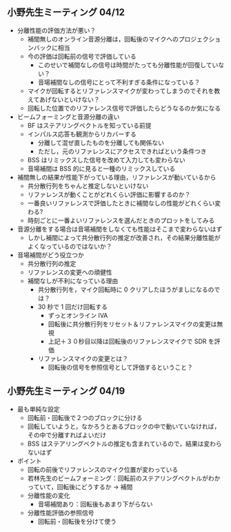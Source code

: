 ## 小野先生ミーティング 04/12

- 分離性能の評価方法が悪い？
  - 補間無しのオンライン音源分離は，回転後のマイクへのプロジェクションバックに相当
  - 今の評価は回転前の信号で評価している
    - このせいで補間なしの信号は時間がたっても分離性能が回復していない？
    - 音場補間なしの信号にとって不利すぎる条件になっている？
  - マイクが回転するとリファレンスマイクが変わってしまうのでそれを教えてあげないといけない？
  - 回転した位置でのリファレンス信号で評価したらどうなるのか気になる
- ビームフォーミングと音源分離の違い
  - BF はステアリングベクトルを知っている前提
  - インパルス応答も観測からリカバーする
    - 分離して混ぜ直したものを分離しても関係ない
    - ただし，元のリファレンスにアクセスできればという条件つき
  - BSS はリミックスした信号を改めて入力しても変わらない
  - 音場補間は BSS 的に見ると一種のリミックスしている
- 補間無しの結果が性能下がっている理由，リファレンスが動いているから
  - 共分散行列をちゃんと推定しないといけない
  - リファレンスが動くことがどれくらい評価に影響するのか？
  - 一番良いリファレンスで評価したときに補間なしの性能がどれくらい変わる?
  - 時刻ごとに一番よいリファレンスを選んだときのプロットをしてみる
- 音源分離をする場合は音場補間をしなくても性能はそこまで変わらないはず
  - しかし補間によって共分散行列の推定が改善され，その結果分離性能がよくなっているのではないか？
- 音場補間がどう役立つか
  - 共分散行列の推定
  - リファレンスの変更への頑健性
  - 補間なしが不利になっている理由
    - 共分散行列を，マイク回転時に 0 クリアしたほうがましになるのでは？
    - 30 秒で 1 回だけ回転する
      - ずっとオンライン IVA
      - 回転後に共分散行列をリセット＆リファレンスマイクの変更は無視
      - 上記＋３０秒目以降は回転後のリファレンスマイクで SDR を評価
    - リファレンスマイクの変更とは？
      - 回転後の信号を参照信号として評価するということ？

## 小野先生ミーティング 04/19

- 最も単純な設定
  - 回転前・回転後で２つのブロックに分ける
  - 回転していようと，なかろうとあるブロックの中で動いていなければ，その中で分離すればよいだけ
  - BSS はステアリングベクトルの推定も含まれているので，結果は変わらないはず
- ポイント
  - 回転の前後でリファレンスのマイク位置が変わっている
  - 若林先生のビームフォーミング：回転前のステアリングベクトルがわかっていて，回転後にどうするか → 補間
  - 分離性能の変化
    - 音場補間あり：回転後もあまり下がらない
  - 分離性能評価の参照信号
    - 回転前・回転後を分けて使う
